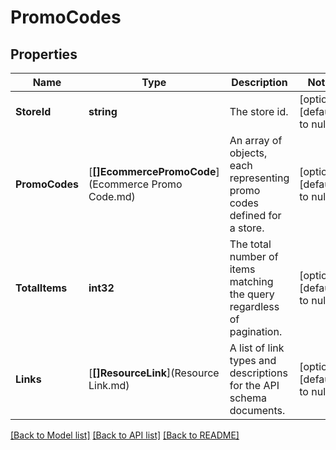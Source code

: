 # PromoCodes

## Properties
Name | Type | Description | Notes
------------ | ------------- | ------------- | -------------
**StoreId** | **string** | The store id. | [optional] [default to null]
**PromoCodes** | [**[]EcommercePromoCode**](Ecommerce Promo Code.md) | An array of objects, each representing promo codes defined for a store. | [optional] [default to null]
**TotalItems** | **int32** | The total number of items matching the query regardless of pagination. | [optional] [default to null]
**Links** | [**[]ResourceLink**](Resource Link.md) | A list of link types and descriptions for the API schema documents. | [optional] [default to null]

[[Back to Model list]](../README.md#documentation-for-models) [[Back to API list]](../README.md#documentation-for-api-endpoints) [[Back to README]](../README.md)


